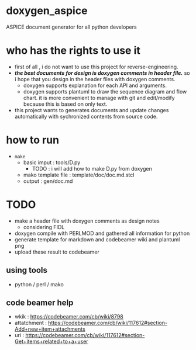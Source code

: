# doxygen_aspice
ASPICE document generator for all python developers

# who has the rights to use it
- first of all , i do not want to use this project for reverse-engineering.
- ***the best documents for design is doxygen comments in header file.***   so i hope that you design in the header files with doxygen comments.
  - doxygen supports explanation for each API and arguments.
  - doxygen supports plantuml to draw the sequence diagram and flow chart. it is more convenient to manage with git and edit/modify because this is based on only text.
- this project wants to generates documents and update changes automatically with sychronized contents from source code.

# how to run
- ```make```
    - basic imput : tools/D.py
        - TODO : i will add how to make D.py from doxygen
    - mako template file : template/doc/doc.md.stcI
    - output : gen/doc.md

# TODO
- make a header file with doxygen comments as design notes
  - considering FIDL
- doxygen compile with PERLMOD and gathered all information for python
- generate template for markdown and codebeamer wiki and plantuml png
- upload these result to codebeamer

## using tools
- python / perl / mako

## code beamer help
- wkik : https://codebeamer.com/cb/wiki/8798
- attatchment : https://codebeamer.com/cb/wiki/117612#section-Add+new+item+attachments
- uri : https://codebeamer.com/cb/wiki/117612#section-Get+items+related+to+a+user
